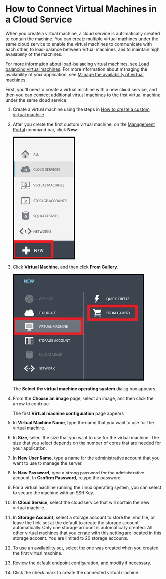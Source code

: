 <properties authors="kathydav" editor="tysonn" manager="donaldg" />

# How to Connect Virtual Machines in a Cloud Service

When you create a virtual machine, a cloud service is automatically created to contain the machine. You can create multiple virtual machines under the same cloud service to enable the virtual machines to communicate with each other, to load-balance between virtual machines, and to maintain high availability of the machines.

For more information about load-balancing virtual machines, see [Load balancing virtual machines][Load balancing virtual machines]. For more information about managing the availability of your application, see [Manage the availability of virtual machines][Manage the availability of virtual machines].

First, you'll need to create a virtual machine with a new cloud service, and then you can connect additional virtual machines to the first virtual machine under the same cloud service.

1.  Create a virtual machine using the steps in [How to create a custom virtual machine][How to create a custom virtual machine].

2.  After you create the first custom virtual machine, on the [Management Portal][Management Portal] command bar, click **New**.

    ![Create a new virtual machine][Create a new virtual machine]

3.  Click **Virtual Machine**, and then click **From Gallery**.

    ![Create a custom virtual machine][Create a custom virtual machine]

    The **Select the virtual machine operating system** dialog box appears.

4.  From the **Choose an image** page, select an image, and then click the arrow to continue.

    The first **Virtual machine configuration** page appears.

5.  In **Virtual Machine Name**, type the name that you want to use for the virtual machine.

6.  In **Size**, select the size that you want to use for the virtual machine. The size that you select depends on the number of cores that are needed for your application.

7.  In **New User Name**, type a name for the administrative account that you want to use to manage the server.

8.  In **New Password**, type a strong password for the administrative account. In **Confirm Password**, retype the password.

9.  For a virtual machine running the Linux operating system, you can select to secure the machine with an SSH Key.

10. In **Cloud Service**, select the cloud service that will contain the new virtual machine.

11. In **Storage Account**, select a storage account to store the .vhd file, or leave the field set at the default to create the storage account automatically. Only one storage account is automatically created. All other virtual machines that you create with this setting are located in this storage account. You are limited to 20 storage accounts.

12. To use an availability set, select the one was created when you created the first virtual machine.

13. Review the default endpoint configuration, and modify if necessary.

14. Click the check mark to create the connected virtual machine.

  [Load balancing virtual machines]: ../../articles/load-balance-virtual-machines/
  [Manage the availability of virtual machines]: ../../articles/manage-availability-virtual-machines/
  [How to create a custom virtual machine]: ../../articles/virtual-machines-create-custom/
  [Management Portal]: http://manage.windowsazure.com
  [Create a new virtual machine]: ./media/howto-connect-vm-cloud-service/Create.png
  [Create a custom virtual machine]: ./media/howto-connect-vm-cloud-service/CreateNew.png
